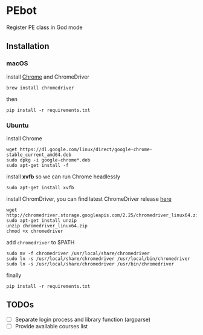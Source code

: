 # PEbot
Register PE class in God mode
## Installation
### macOS
install [Chrome](https://www.google.com/chrome/browser/desktop/index.html) and ChromeDriver

```
brew install chromedriver
```

then

```
pip install -r requirements.txt
```
### Ubuntu
install Chrome

```
wget https://dl.google.com/linux/direct/google-chrome-stable_current_amd64.deb
sudo dpkg -i google-chrome*.deb
sudo apt-get install -f
```

install **xvfb** so we can run Chrome headlessly

```
sudo apt-get install xvfb
```

install ChromDriver, you can find latest ChromeDriver release [here](https://sites.google.com/a/chromium.org/chromedriver/downloads)

```
wget http://chromedriver.storage.googleapis.com/2.25/chromedriver_linux64.zip
sudo apt-get install unzip
unzip chromedriver_linux64.zip
chmod +x chromedriver
```

add ```chromedriver``` to $PATH

```
sudo mv -f chromedriver /usr/local/share/chromedriver
sudo ln -s /usr/local/share/chromedriver /usr/local/bin/chromedriver
sudo ln -s /usr/local/share/chromedriver /usr/bin/chromedriver
```

finally

```
pip install -r requirements.txt
```

## TODOs
- [ ] Separate login process and library function (argparse)
- [ ] Provide available courses list
